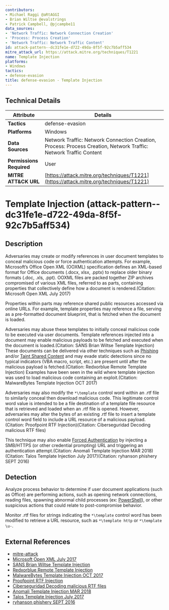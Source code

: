 ```yaml
---
contributors:
- Michael Raggi @aRtAGGI
- Brian Wiltse @evalstrings
- Patrick Campbell, @pjcampbe11
data_sources:
- 'Network Traffic: Network Connection Creation'
- 'Process: Process Creation'
- 'Network Traffic: Network Traffic Content'
id: attack-pattern--dc31fe1e-d722-49da-8f5f-92c7b5aff534
mitre_attack_url: https://attack.mitre.org/techniques/T1221
name: Template Injection
platforms:
- Windows
tactics:
- defense-evasion
title: defense-evasion - Template Injection
---
```


## Technical Details

| Attribute | Details |
|-----------|----------|
| **Tactics** | defense-evasion |
| **Platforms** | Windows |
| **Data Sources** | Network Traffic: Network Connection Creation, Process: Process Creation, Network Traffic: Network Traffic Content |
| **Permissions Required** | User |
| **MITRE ATT&CK URL** | [https://attack.mitre.org/techniques/T1221](https://attack.mitre.org/techniques/T1221) |

# Template Injection (attack-pattern--dc31fe1e-d722-49da-8f5f-92c7b5aff534)

## Description
Adversaries may create or modify references in user document templates to conceal malicious code or force authentication attempts. For example, Microsoft’s Office Open XML (OOXML) specification defines an XML-based format for Office documents (.docx, xlsx, .pptx) to replace older binary formats (.doc, .xls, .ppt). OOXML files are packed together ZIP archives compromised of various XML files, referred to as parts, containing properties that collectively define how a document is rendered.(Citation: Microsoft Open XML July 2017)

Properties within parts may reference shared public resources accessed via online URLs. For example, template properties may reference a file, serving as a pre-formatted document blueprint, that is fetched when the document is loaded.

Adversaries may abuse these templates to initially conceal malicious code to be executed via user documents. Template references injected into a document may enable malicious payloads to be fetched and executed when the document is loaded.(Citation: SANS Brian Wiltse Template Injection) These documents can be delivered via other techniques such as [Phishing](https://attack.mitre.org/techniques/T1566) and/or [Taint Shared Content](https://attack.mitre.org/techniques/T1080) and may evade static detections since no typical indicators (VBA macro, script, etc.) are present until after the malicious payload is fetched.(Citation: Redxorblue Remote Template Injection) Examples have been seen in the wild where template injection was used to load malicious code containing an exploit.(Citation: MalwareBytes Template Injection OCT 2017)

Adversaries may also modify the <code>*\template</code> control word within an .rtf file to similarly conceal then download malicious code. This legitimate control word value is intended to be a file destination of a template file resource that is retrieved and loaded when an .rtf file is opened. However, adversaries may alter the bytes of an existing .rtf file to insert a template control word field to include a URL resource of a malicious payload.(Citation: Proofpoint RTF Injection)(Citation: Ciberseguridad Decoding malicious RTF files)

This technique may also enable [Forced Authentication](https://attack.mitre.org/techniques/T1187) by injecting a SMB/HTTPS (or other credential prompting) URL and triggering an authentication attempt.(Citation: Anomali Template Injection MAR 2018)(Citation: Talos Template Injection July 2017)(Citation: ryhanson phishery SEPT 2016)

## Detection
Analyze process behavior to determine if user document applications (such as Office) are performing actions, such as opening network connections, reading files, spawning abnormal child processes (ex: [PowerShell](https://attack.mitre.org/techniques/T1059/001)), or other suspicious actions that could relate to post-compromise behavior.

Monitor .rtf files for strings indicating the <code>&#42;\template</code> control word has been modified to retrieve a URL resource, such as <code>&#42;\template http</code> or <code>&#42;\template \u-</code>.

## External References
- [mitre-attack](https://attack.mitre.org/techniques/T1221)
- [Microsoft Open XML July 2017](https://docs.microsoft.com/previous-versions/office/developer/office-2007/aa338205(v=office.12))
- [SANS Brian Wiltse Template Injection](https://www.sans.org/reading-room/whitepapers/testing/template-injection-attacks-bypassing-security-controls-living-land-38780)
- [Redxorblue Remote Template Injection](http://blog.redxorblue.com/2018/07/executing-macros-from-docx-with-remote.html)
- [MalwareBytes Template Injection OCT 2017](https://blog.malwarebytes.com/threat-analysis/2017/10/decoy-microsoft-word-document-delivers-malware-through-rat/)
- [Proofpoint RTF Injection](https://www.proofpoint.com/us/blog/threat-insight/injection-new-black-novel-rtf-template-inject-technique-poised-widespread)
- [Ciberseguridad Decoding malicious RTF files](https://ciberseguridad.blog/decodificando-ficheros-rtf-maliciosos/)
- [Anomali Template Injection MAR 2018](https://forum.anomali.com/t/credential-harvesting-and-malicious-file-delivery-using-microsoft-office-template-injection/2104)
- [Talos Template Injection July 2017](https://blog.talosintelligence.com/2017/07/template-injection.html)
- [ryhanson phishery SEPT 2016](https://github.com/ryhanson/phishery)
